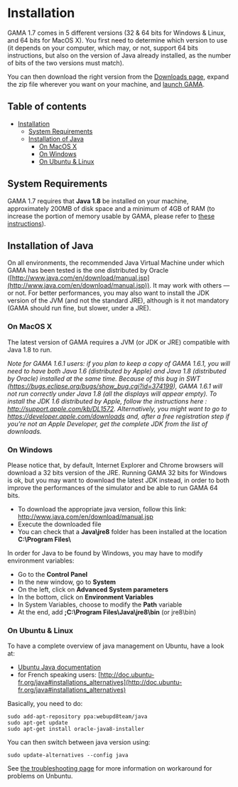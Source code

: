 # Installation

GAMA 1.7 comes in 5 different versions (32 & 64 bits for Windows & Linux, and 64 bits for MacOS X). You first need to determine which version to use (it depends on your computer, which may, or not, support 64 bits instructions, but also on the version of Java already installed, as the number of bits of the two versions must match).

You can then download the right version from the [Downloads page](http://vps226121.ovh.net/download#GAMALATEST), expand the zip file wherever you want on your machine, and [launch GAMA](Launching).


## Table of contents 

* [Installation](#installation)
	* [System Requirements](#system-requirements)
	* [Installation of Java](#installation-of-java)
		* [On MacOS X](#on-macos-x)
		* [On Windows](#on-windows-7--8-64-bits)
		* [On Ubuntu & Linux](#on-ubuntu--linux)


## System Requirements

GAMA 1.7 requires that **Java 1.8** be installed on your machine, approximately 200MB of disk space and a minimum of 4GB of RAM (to increase the portion of memory usable by GAMA, please refer to [these instructions](Troubleshooting#Memory_problems)).

## Installation of Java

On all environments, the recommended Java Virtual Machine under which GAMA has been tested is the one distributed by Oracle ([http://www.java.com/en/download/manual.jsp](http://www.java.com/en/download/manual.jsp)). It may work with others — or not. For better performances, you may also want to install the JDK version of the JVM (and not the standard JRE), although is it not mandatory  (GAMA should run fine, but slower, under a JRE).

### On MacOS X 
The latest version of GAMA requires a JVM (or JDK or JRE) compatible with Java 1.8 to run. 

_Note for GAMA 1.6.1 users: if you plan to keep a copy of GAMA 1.6.1, you will need to have both Java 1.6 (distributed by Apple) and Java 1.8 (distributed by Oracle) installed at the same time. Because of this bug in SWT (https://bugs.eclipse.org/bugs/show_bug.cgi?id=374199), GAMA 1.6.1 will not run correctly under Java 1.8 (all the displays will appear empty). To install the JDK 1.6 distributed by Apple, follow the instructions here : http://support.apple.com/kb/DL1572. Alternatively, you might want to go to https://developer.apple.com/downloads and, after a free registration step if you're not an Apple Developer, get the complete JDK from the list of downloads._

### On Windows
Please notice that, by default, Internet Explorer and Chrome browsers will download a 32 bits version of the JRE. Running GAMA 32 bits for Windows is ok, but you may want to download the latest JDK instead, in order to both improve the performances of the simulator and be able to run GAMA 64 bits.

  * To download the appropriate java version, follow this link: http://www.java.com/en/download/manual.jsp
  * Execute the downloaded file
  * You can check that a **Java\\jre8** folder has been installed at the location **C:\\Program Files\\**

In order for Java to be found by Windows, you may have to modify environment variables:

  * Go to the **Control Panel**
  * In the new window, go to **System**
  * On the left, click on **Advanced System parameters**
  * In the bottom, click on **Environment Variables**
  * In System Variables, choose to modify the **Path** variable
  * At the end, add **;C:\\Program Files\\Java\\jre8\\bin** (or jre8\\bin)

### On Ubuntu & Linux

To have a complete overview of java management on Ubuntu, have a look at:

  * [Ubuntu Java documentation](https://help.ubuntu.com/community/Java)
  * for French speaking users: [http://doc.ubuntu-fr.org/java#installations_alternatives](http://doc.ubuntu-fr.org/java#installations_alternatives)

Basically, you need to do:
```
sudo add-apt-repository ppa:webupd8team/java
sudo apt-get update
sudo apt-get install oracle-java8-installer 
```

You can then switch between java version using:
```
sudo update-alternatives --config java
```

See [the troubleshooting page](Troubleshooting#Ubuntu) for more information on workaround for problems on Unbuntu.